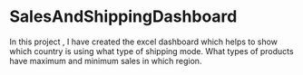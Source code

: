 # SalesAndShippingDashboard
In this project , I have created the excel dashboard which helps to show which country is using what type of shipping mode. What types of products have maximum and minimum sales in which region.
